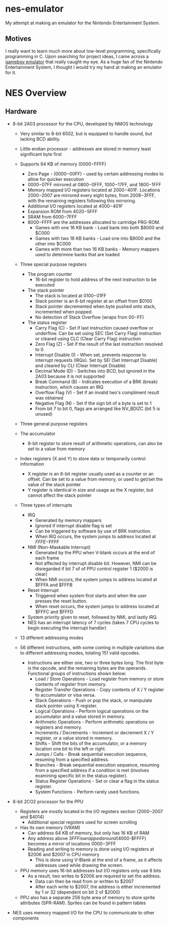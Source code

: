 # nes-emulator
My attempt at making an emulator for the Nintendo Entertainment System.

## Motives
I really want to learn much more about low-level programming, specifically programming in C. Upon searching for project ideas, I came across a [gameboy emulator](https://cturt.github.io/cinoop.html) that really caught my eye. As a huge fan of the Nintendo Entertainment System, I thought I would try my hand at making an emulator for it.

# NES Overview
## Hardware
* 8-bit 2A03 processor for the CPU, developed by NMOS technology
  * Very similar to 8-bit 6502, but is equipped to handle sound, but lacking BCD ability.
  * Little endian processor - addresses are stored in memory least significant byte first
  * Supports 64 KB of memory ($0000-$FFFF)
    * Zero Page - ($0000-$00FF) - used by certain addressing modes to allow for quicker execution
    * $0000-$07FF mirrored at $0800-$0FFF, $1000-$17FF, and $1800-$1FFF
    * Memory mapped I/O registers located at $2000-$401F. Locations $2000-$2007 are mirrored every eight bytes, from $2008-$3FFF, with the remaining registers following this mirroring.
    * Additional I/O registers located at $4000-$401F
    * Expansion ROM from  $4020-$5FFF
    * SRAM from $6000-$7FFF
    * $8000-$FFFF are the addresses allocated to cartridge PRG-ROM.
      * Games with one 16 KB bank - Load bank into both $8000 and $C000
      * Games with two 16 KB banks - Load one into $8000 and the other into $C000
      * Games with more than two 16 KB banks - Memory mappers used to determine banks that are loaded
  * Three special purpose registers
    * The program counter
      * 16-bit register to hold address of the next instruction to be executed
    * The stack pointer
      * The stack is located at $0100-$01FF
      * Stack pointer is an 8-bit register at an offset from $0100
      * Stack pointer decremented when byte pushed onto stack, incremented when popped.
      * No detection of Stack Overflow (wraps from $00-$FF)
    * The status register
      * Carry Flag (C) - Set if last instruction caused overflow or underflow. Can be set using SEC (Set Carry Flag) instruction or cleared using CLC (Clear Carry Flag) instruction
      * Zero Flag (Z) - Set if the result of the last instruction resolved to 0
      * Interrupt Disable (I) - When set, prevents response to interrupt requests (IRQs). Set by SEI (Set Interrupt Disable) and cleared by CLI (Clear Interrupt Disable)
      * Decimal Mode (D) - Switches into BCD, but ignored in the 2A03 because it is not supported
      * Break Command (B) - Indicates execution of a BRK (break) instruction, which causes an IRQ
      * Overflow Flag (V) - Set if an invalid two's compliment result was obtained
      * Negative Flag (N) - Set if the sign bit of a byte is set to 1
      * From bit 7 to bit 0, flags are arranged like NV_BDIZC (bit 5 is unused)

  * Three general purpose registers
  * The accumulator
    * 8-bit register to store result of arithmetic operations, can also be set to a value from memory
  * Index registers (X and Y) to store data or temporarily control information
    * X register is an 8-bit register usually used as a counter or an offset. Can be set to a value from memory, or used to get/set the value of the stack pointer
    * Y register is identical in size and usage as the X register, but cannot affect the stack pointer
  * Three types of interrupts
    * IRQ
      * Generated by memory mappers
      * Ignored if interrupt disable flag is set
      * Can be triggered by software by use of BRK instruction.
      * When IRQ occurs, the system jumps to address located at $FFFE-$FFFF
    * NMI (Non-Maskable Interrupt)
      * Generated by the PPU when V-blank occurs at the end of each frame
      * Not affected by interrupt disable bit. However, NMI can be disregarded if bit 7 of of PPU control register 1 ($2000 is clear)
      * When NMI occurs, the system jumps to address located at $FFFA and $FFFB
    * Reset Interrupt
      * Triggered when system first starts and when the user presses the reset button.
      * When reset occurs, the system jumps to address located at $FFFC and $FFFD
    * System priority given to reset, followed by NMI, and lastly IRQ.
    * NES has an interrupt latency of 7 cycles (takes 7 CPU cycles to begin executing the interrupt handler)
  * 13 different addressing modes
  * 56 different instructions, with some coming in multiple variations due to different addressing modes, totaling 151 valid opcodes.
    * Instructions are either one, two or three bytes long. The first byte is the opcode, and the remaining bytes are the operands. Functional groups of instructions shown below:
      * Load / Store Operations - Load register from memory or store contents of register from memory.
      * Register Transfer Operations - Copy contents of X / Y register to accumulator or visa versa.
      * Stack Operations - Push or pop the stack, or manipulate stack pointer using X register.
      * Logical Operations - Perform logical operations on the accumulator and a value stored in memory.
      * Arithmetic Operations - Perform arithmetic operations on registers and memory.
      * Increments / Decrements - Increment or decrement X / Y register, or a value stored in memory.
      * Shifts - Shift the bits of the accumulator, or a memory location one bit to the left or right.
      * Jumps / Calls - Break sequential execution sequence, resuming from a specified address.
      * Branches - Break sequential execution sequence, resuming from a specified address if a condition is met (involves examining specific bit in the status register).
      * Status Register Operations - Set or clear a flag in the status register.
      * System Functions - Perform rarely used functions.
* 8-bit 2CO2 processor for the PPU
  * Registers are mostly located in the I/O registers section ($2000-$2007 and $4014)
    * Additional special registers used for screen scrolling
  * Has its own memory (VRAM) 
    * Can address 64 KB of memory, but only has 16 KB of RAM
    * Any address above $3FFF is wrapped around ($4000-$FFFF) becomes a mirror of locations $0000-$3FFF
    * Reading and writing to memory is done using I/O registers at $2006 and $2007 in CPU memory
      * This is done using V-Blank at the end of a frame, as it affects addresses used while drawing the screen.
  * PPU memory uses 16-bit addresses but I/O registers only use 8 bits
    * As a result, two writes to $2006 are required to set the address.
      * Data can then be read from or written to $2007
      * After each write to $2007, the address is either incremented by 1 or 32 (dependent on bit 2 of $2000)
  * PPU also has a separate 256 byte area of memory to store sprite attributes (SPR-RAM). Sprites can be found in pattern tables
  

* NES uses memory mapped I/O for the CPU to communicate to other components


